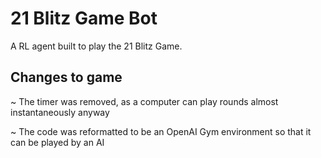 # 21 Blitz Game Bot

A RL agent built to play the 21 Blitz Game.

## Changes to game

~ The timer was removed, as a computer can play rounds almost instantaneously anyway

~ The code was reformatted to be an OpenAI Gym environment so that it can be played by an AI

